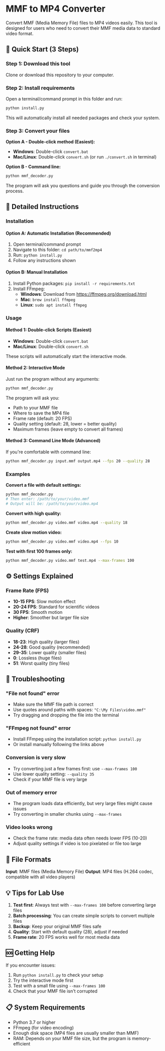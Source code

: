 # MMF to MP4 Converter

Convert MMF (Media Memory File) files to MP4 videos easily. This tool is designed for users who need to convert their MMF media data to standard video format.

## 🚀 Quick Start (3 Steps)

### Step 1: Download this tool
Clone or download this repository to your computer.

### Step 2: Install requirements  
Open a terminal/command prompt in this folder and run:
```bash
python install.py
```
This will automatically install all needed packages and check your system.

### Step 3: Convert your files
**Option A - Double-click method (Easiest):**
- **Windows**: Double-click `convert.bat`
- **Mac/Linux**: Double-click `convert.sh` (or run `./convert.sh` in terminal)

**Option B - Command line:**
```bash
python mmf_decoder.py
```
The program will ask you questions and guide you through the conversion process.

## 📖 Detailed Instructions

### Installation

#### Option A: Automatic Installation (Recommended)
1. Open terminal/command prompt
2. Navigate to this folder: `cd path/to/mmf2mp4`
3. Run: `python install.py`
4. Follow any instructions shown

#### Option B: Manual Installation
1. Install Python packages: `pip install -r requirements.txt`
2. Install FFmpeg:
   - **Windows**: Download from https://ffmpeg.org/download.html
   - **Mac**: `brew install ffmpeg`
   - **Linux**: `sudo apt install ffmpeg`

### Usage

#### Method 1: Double-click Scripts (Easiest)
- **Windows**: Double-click `convert.bat`
- **Mac/Linux**: Double-click `convert.sh`

These scripts will automatically start the interactive mode.

#### Method 2: Interactive Mode 
Just run the program without any arguments:
```bash
python mmf_decoder.py
```

The program will ask you:
- Path to your MMF file
- Where to save the MP4 file
- Frame rate (default: 20 FPS)
- Quality setting (default: 28, lower = better quality)
- Maximum frames (leave empty to convert all frames)

#### Method 3: Command Line Mode (Advanced)
If you're comfortable with command line:
```bash
python mmf_decoder.py input.mmf output.mp4 --fps 20 --quality 28
```

### Examples

**Convert a file with default settings:**
```bash
python mmf_decoder.py
# Then enter: /path/to/your/video.mmf
# Output will be: /path/to/your/video.mp4
```

**Convert with high quality:**
```bash
python mmf_decoder.py video.mmf video.mp4 --quality 18
```

**Create slow motion video:**
```bash
python mmf_decoder.py video.mmf video.mp4 --fps 10
```

**Test with first 100 frames only:**
```bash
python mmf_decoder.py video.mmf test.mp4 --max-frames 100
```

## ⚙️ Settings Explained

### Frame Rate (FPS)
- **10-15 FPS**: Slow motion effect
- **20-24 FPS**: Standard for scientific videos
- **30 FPS**: Smooth motion
- **Higher**: Smoother but larger file size

### Quality (CRF)
- **18-23**: High quality (larger files)
- **24-28**: Good quality (recommended)
- **29-35**: Lower quality (smaller files)
- **0**: Lossless (huge files)
- **51**: Worst quality (tiny files)

## 🔧 Troubleshooting

### "File not found" error
- Make sure the MMF file path is correct
- Use quotes around paths with spaces: `"C:\My Files\video.mmf"`
- Try dragging and dropping the file into the terminal

### "FFmpeg not found" error
- Install FFmpeg using the installation script: `python install.py`
- Or install manually following the links above

### Conversion is very slow
- Try converting just a few frames first: use `--max-frames 100`
- Use lower quality setting: `--quality 35`
- Check if your MMF file is very large

### Out of memory error
- The program loads data efficiently, but very large files might cause issues
- Try converting in smaller chunks using `--max-frames`

### Video looks wrong
- Check the frame rate: media data often needs lower FPS (10-20)
- Adjust quality settings if video is too pixelated or file too large

## 📁 File Formats

**Input**: MMF files (Media Memory File)
**Output**: MP4 files (H.264 codec, compatible with all video players)

## 💡 Tips for Lab Use

1. **Test first**: Always test with `--max-frames 100` before converting large files
2. **Batch processing**: You can create simple scripts to convert multiple files
3. **Backup**: Keep your original MMF files safe
4. **Quality**: Start with default quality (28), adjust if needed
5. **Frame rate**: 20 FPS works well for most media data

## 🆘 Getting Help

If you encounter issues:
1. Run `python install.py` to check your setup
2. Try the interactive mode first
3. Test with a small file using `--max-frames 100`
4. Check that your MMF file isn't corrupted

## 📋 System Requirements

- Python 3.7 or higher
- FFmpeg (for video encoding)
- Enough disk space (MP4 files are usually smaller than MMF)
- RAM: Depends on your MMF file size, but the program is memory-efficient

